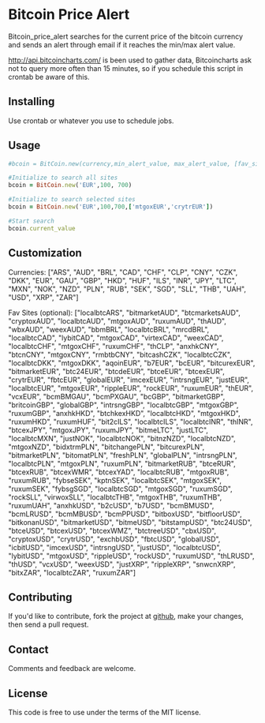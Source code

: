 Bitcoin Price Alert
===================

Bitcoin_price_alert searches for the current price of the bitcoin currency and sends an alert through email if it reaches the min/max alert value. 

http://api.bitcoincharts.com/ is been used to gather data, Bitcoincharts ask not to query more often than 15 minutes, so if you schedule this script in crontab be aware of this.

Installing
----------
Use crontab or whatever you use to schedule jobs.

Usage
-----
```ruby
#bcoin = BitCoin.new(currency,min_alert_value, max_alert_value, [fav_sites])

#Initialize to search all sites
bcoin = BitCoin.new('EUR',100, 700)

#Initialize to search selected sites
bcoin = BitCoin.new('EUR',100,700,['mtgoxEUR','crytrEUR'])

#Start search
bcoin.current_value
```

Customization
------------
Currencies: ["ARS", "AUD", "BRL", "CAD", "CHF", "CLP", "CNY", "CZK", "DKK", "EUR", "GAU", "GBP", "HKD", "HUF", "ILS", "INR", "JPY", "LTC", "MXN", "NOK", "NZD", "PLN", "RUB", "SEK", "SGD", "SLL", "THB", "UAH", "USD", "XRP", "ZAR"]    

Fav Sites (optional): ["localbtcARS", "bitmarketAUD", "btcmarketsAUD", "cryptoxAUD", "localbtcAUD", "mtgoxAUD", "ruxumAUD", "thAUD", "wbxAUD", "weexAUD", "bbmBRL", "localbtcBRL", "mrcdBRL", "localbtcCAD", "lybitCAD", "mtgoxCAD", "virtexCAD", "weexCAD", "localbtcCHF", "mtgoxCHF", "ruxumCHF", "thCLP", "anxhkCNY", "btcnCNY", "mtgoxCNY", "rmbtbCNY", "bitcashCZK", "localbtcCZK", "localbtcDKK", "mtgoxDKK", "aqoinEUR", "b7EUR", "bcEUR", "bitcurexEUR", "bitmarketEUR", "btc24EUR", "btcdeEUR", "btceEUR", "btcexEUR", "crytrEUR", "fbtcEUR", "globalEUR", "imcexEUR", "intrsngEUR", "justEUR", "localbtcEUR", "mtgoxEUR", "rippleEUR", "rockEUR", "ruxumEUR", "thEUR", "vcxEUR", "bcmBMGAU", "bcmPXGAU", "bcGBP", "bitmarketGBP", "britcoinGBP", "globalGBP", "intrsngGBP", "localbtcGBP", "mtgoxGBP", "ruxumGBP", "anxhkHKD", "btchkexHKD", "localbtcHKD", "mtgoxHKD", "ruxumHKD", "ruxumHUF", "bit2cILS", "localbtcILS", "localbtcINR", "thINR", "btcexJPY", "mtgoxJPY", "ruxumJPY", "bitmeLTC", "justLTC", "localbtcMXN", "justNOK", "localbtcNOK", "bitnzNZD", "localbtcNZD", "mtgoxNZD", "bidxtrmPLN", "bitchangePLN", "bitcurexPLN", "bitmarketPLN", "bitomatPLN", "freshPLN", "globalPLN", "intrsngPLN", "localbtcPLN", "mtgoxPLN", "ruxumPLN", "bitmarketRUB", "btceRUR", "btcexRUB", "btcexWMR", "btcexYAD", "localbtcRUB", "mtgoxRUB", "ruxumRUB", "fybseSEK", "kptnSEK", "localbtcSEK", "mtgoxSEK", "ruxumSEK", "fybsgSGD", "localbtcSGD", "mtgoxSGD", "ruxumSGD", "rockSLL", "virwoxSLL", "localbtcTHB", "mtgoxTHB", "ruxumTHB", "ruxumUAH", "anxhkUSD", "b2cUSD", "b7USD", "bcmBMUSD", "bcmLRUSD", "bcmMBUSD", "bcmPPUSD", "bitboxUSD", "bitfloorUSD", "bitkonanUSD", "bitmarketUSD", "bitmeUSD", "bitstampUSD", "btc24USD", "btceUSD", "btcexUSD", "btcexWMZ", "btctreeUSD", "cbxUSD", "cryptoxUSD", "crytrUSD", "exchbUSD", "fbtcUSD", "globalUSD", "icbitUSD", "imcexUSD", "intrsngUSD", "justUSD", "localbtcUSD", "lybitUSD", "mtgoxUSD", "rippleUSD", "rockUSD", "ruxumUSD", "thLRUSD", "thUSD", "vcxUSD", "weexUSD", "justXRP", "rippleXRP", "snwcnXRP", "bitxZAR", "localbtcZAR", "ruxumZAR"]


Contributing
------------
If you'd like to contribute, fork
the project at [github](https://github.com/alex-rodriguez/bitcoin_price_alert), make your changes, 
then send a pull request.

Contact
-------
Comments and feedback are welcome.

License
-------
This code is free to use under the terms of the MIT license.



